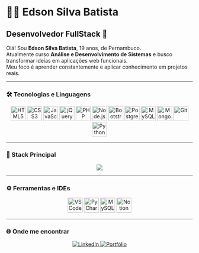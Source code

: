 # 👨‍💻 Edson Silva Batista

## Desenvolvedor FullStack 🚀

Olá! Sou **Edson Silva Batista**, 19 anos, de Pernambuco.  
Atualmente curso **Análise e Desenvolvimento de Sistemas** e busco transformar ideias em aplicações web funcionais.  
Meu foco é aprender constantemente e aplicar conhecimento em projetos reais.

---

### 🛠 Tecnologias e Linguagens

<p align="center">
  <img alt="HTML5" title="HTML5" width="40" src="https://cdn.jsdelivr.net/gh/devicons/devicon/icons/html5/html5-original.svg" />
  <img alt="CSS3" title="CSS3" width="40" src="https://cdn.jsdelivr.net/gh/devicons/devicon/icons/css3/css3-original.svg" />
  <img alt="JavaScript" title="JavaScript" width="40" src="https://cdn.jsdelivr.net/gh/devicons/devicon/icons/javascript/javascript-original.svg" />
  <img alt="jQuery" title="jQuery" width="40" src="https://cdn.jsdelivr.net/gh/devicons/devicon/icons/jquery/jquery-original.svg" />
  <img alt="PHP" title="PHP" width="40" src="https://cdn.jsdelivr.net/gh/devicons/devicon/icons/php/php-original.svg" />
  <img alt="Node.js" title="Node.js" width="40" src="https://cdn.jsdelivr.net/gh/devicons/devicon/icons/nodejs/nodejs-original.svg" />
  <img alt="Bootstrap" title="Bootstrap" width="40" src="https://cdn.jsdelivr.net/gh/devicons/devicon/icons/bootstrap/bootstrap-original.svg" />
  <img alt="PostgreSQL" title="PostgreSQL" width="40" src="https://cdn.jsdelivr.net/gh/devicons/devicon/icons/postgresql/postgresql-original.svg" />
  <img alt="MySQL" title="MySQL" width="40" src="https://cdn.jsdelivr.net/gh/devicons/devicon/icons/mysql/mysql-original.svg" />
  <img alt="MongoDB" title="MongoDB" width="40" src="https://cdn.jsdelivr.net/gh/devicons/devicon/icons/mongodb/mongodb-original.svg" />
  <img alt="Git" title="Git" width="40" src="https://cdn.jsdelivr.net/gh/devicons/devicon/icons/git/git-original.svg" />
  <img alt="Python" title="Python" width="40" src="https://cdn.jsdelivr.net/gh/devicons/devicon/icons/python/python-original.svg" />
</p>

---

### 🧠 Stack Principal

<p align="center">
  <img src="https://skillicons.dev/icons?i=html,css,js,php,nodejs,python,mysql,postgresql,mongodb&theme=dark" />
</p>

---

### ⚙️ Ferramentas e IDEs

<p align="center">
  <img alt="VS Code" title="Visual Studio Code" width="40" src="https://cdn.jsdelivr.net/gh/devicons/devicon/icons/vscode/vscode-original.svg" />
  <img alt="PyCharm" title="PyCharm" width="40" src="https://cdn.jsdelivr.net/gh/devicons/devicon/icons/pycharm/pycharm-original.svg" />
  <img alt="MySQL Workbench" title="MySQL Workbench" width="40" src="https://cdn.jsdelivr.net/gh/devicons/devicon/icons/mysql/mysql-original.svg" />
  <img alt="Notion" title="Notion" width="40" src="https://cdn.jsdelivr.net/gh/devicons/devicon/icons/notion/notion-original.svg" />
</p>

---

### 🌐 Onde me encontrar

<p align="center">
  <a href="https://www.linkedin.com/in/edsonsilvabat/" target="_blank" rel="noopener noreferrer">
    <img alt="LinkedIn" title="LinkedIn" src="https://img.shields.io/badge/LinkedIn-0A66C2?style=for-the-badge&logo=linkedin&logoColor=white" />
  </a>
  <a href="https://edson-syl.github.io/portfolio/" target="_blank" rel="noopener noreferrer">
    <img alt="Portfólio" title="Portfólio" src="https://img.shields.io/badge/Portf%C3%B3lio-000?style=for-the-badge&logo=githubpages&logoColor=white" />
  </a>
</p>
